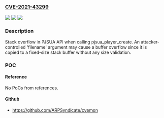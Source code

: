 ### [CVE-2021-43299](https://cve.mitre.org/cgi-bin/cvename.cgi?name=CVE-2021-43299)
![](https://img.shields.io/static/v1?label=Product&message=pjsip&color=blue)
![](https://img.shields.io/static/v1?label=Version&message=%3C%3D%202.11.1%20&color=brighgreen)
![](https://img.shields.io/static/v1?label=Vulnerability&message=CWE-121&color=brighgreen)

### Description

Stack overflow in PJSUA API when calling pjsua_player_create. An attacker-controlled 'filename' argument may cause a buffer overflow since it is copied to a fixed-size stack buffer without any size validation.

### POC

#### Reference
No PoCs from references.

#### Github
- https://github.com/ARPSyndicate/cvemon

